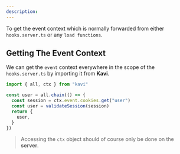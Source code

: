 ```yaml
---
description:
---
```


To get the event context which is normally forwarded from either `hooks.server.ts` or any `load functions`.

## Getting The Event Context

We can get the `event` context everywhere in the scope of the `hooks.server.ts` by importing it from **Kavi**.

```ts
import { all, ctx } from "kavi"

const user = all.chain(() => {
  const session = ctx.event.cookies.get("user")
  const user = validateSession(session)
  return {
    user,
  }
})
```

> Accessing the `ctx` object should of course only be done on the **server**.
